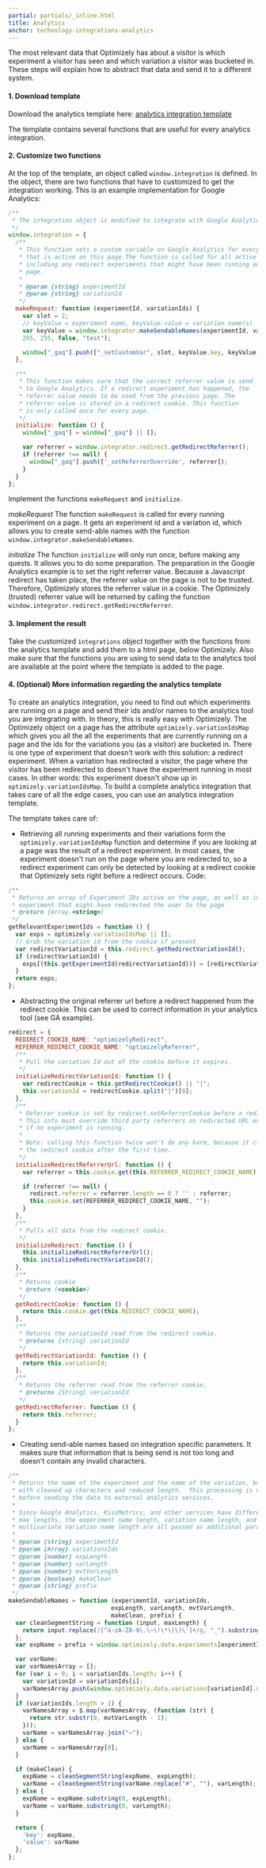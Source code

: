 ```yaml
---
partial: partials/_inline.html
title: Analytics
anchor: technology-integrations-analytics
---
```

The most relevant data that Optimizely has about a visitor is which experiment a visitor has seen and which variation a visitor was bucketed in. These steps will explain how to abstract that data and send it to a different system.
#### 1. Download template
Download the analytics template here: [analytics integration template](https://github.com/optimizely/Analytics-JS)

The template contains several functions that are useful for every analytics integration.
#### 2. Customize two functions

At the top of the template, an object called `window.integration` is defined. In the object, there are two functions that have to customized to get the integration working. This is an example implementation for Google Analytics:

```js
/**
 * The integration object is modified to integrate with Google Analytics.
 */
window.integration = {
  /**
   * This function sets a custom variable on Google Analytics for every experiment
   * that is active on this page.The function is called for all active experiments,
   * including any redirect experiments that might have been running on a previous
   * page.
   *
   * @param {string} experimentId
   * @param {string} variationId
   */
  makeRequest: function (experimentId, variationIds) {
    var slot = 2;
    // keyValue = experiment name, keyValue.value = variation name(s)
    var keyValue = window.integrator.makeSendableNames(experimentId, variationIds, 255,
    255, 255, false, "test");

    window["_gaq"].push(["_setCustomVar", slot, keyValue.key, keyValue.value, 2]);
  },

  /**
   * This function makes sure that the correct referrer value is send
   * to Google Analytics. If a redirect experiment has happened, the
   * referrer value needs to be used from the previous page. The
   * referrer value is stored in a redirect cookie. This function
   * is only called once for every page.
   */
  initialize: function () {
    window["_gaq"] = window["_gaq"] || [];

    var referrer = window.integrator.redirect.getRedirectReferrer();
    if (referrer !== null) {
      window["_gaq"].push(['_setReferrerOverride', referrer]);
    }
  }
};
```

Implement the functions `makeRequest` and `initialize`.

*makeRequest*
The function `makeRequest` is called for every running experiment on a page. It gets an experiment id and a variation id, which allows you to create send-able names with the function `window.integrator.makeSendableNames`.

*initialize*
The function `initialize` will only run once, before making any quests. It allows you to do some preparation. The preparation in the Google Analytics example is to set the right referrer value. Because a Javascript redirect has taken place, the referrer value on the page is not to be trusted. Therefore, Optimizely stores the referrer value in a cookie. The Optimizely (trusted) referrer value will be returned by calling the function `window.integrator.redirect.getRedirectReferrer`.

#### 3. Implement the result
Take the customized `integrations` object together with the functions from the analytics template and add them to a html page, below Optimizely. Also make sure that the functions you are using to send data to the analytics tool are available at the point where the template is added to the page.

<!--#### 4. Submit integration
If you want to build an integration, we can review the integration. To share an integration with more customers, please follow the next steps:

1. Create the integration using the [analytics integration template](samples/#technology-integrations-analytics) described in our code samples.
2. Describe (preferably using screenshots) how a customer can view the data that is related to Optimizely in the tool you are integrating with.
3. Send both the code and the description to [developers@optimizely.com](mailto:developers@optimizely.com)

The easiest way to create a new Analytics integration is by using the . This template is a working example of a Google Analytics integration. The only functions that need to be modified to create an integration with a different analytics tool are these:-->


#### 4. (Optional) More information regarding the analytics template

To create an analytics integration, you need to find out which experiments are running on a page and send their ids and/or names to the analytics tool you are integrating with. In theory, this is really easy with Optimizely. The Optimizely object on a page has the attribute `optimizely.variationIdsMap` which gives you all the all the experiments that are currently running on a page and the ids for the variations you (as a visitor) are bucketed in. There is one type of experiment that doesn't work with this solution: a redirect experiment. When a variation has redirected a visitor, the page where the visitor has been redirected to doesn't have the experiment running in most cases. In other words: this experiment doesn't show up in `optimizely.variationIdsMap`. To build a complete analytics integration that takes care of all the edge cases, you can use an analytics integration template.

The template takes care of:

 * Retrieving all running experiments and their variations form the `optimizely.variationIdsMap` function and determine if you are looking at a page was the result of a redirect experiment. In most cases, the experiment doesn't run on the page where you are redirected to, so a redirect experiment can only be detected by looking at a redirect cookie that Optimizely sets right before a redirect occurs.
Code:

```js
/**
 * Returns an array of Experiment IDs active on the page, as well as includes the ID of the experiment of the
 * experiment that might have redirected the user to the page
 * @return {Array.<string>}
 */
getRelevantExperimentIds = function () {
  var exps = optimizely.variationIdsMap || [];
  // Grab the variation id from the cookie if present
  var redirectVariationId = this.redirect.getRedirectVariationId();
  if (redirectVariationId) {
    exps[(this.getExperimentId(redirectVariationId))] = [redirectVariationId];
  }
  return exps;
};
```
 * Abstracting the original referrer url before a redirect happened from the redirect cookie. This can be used to correct information in your analytics tool (see GA example).

```js
redirect = {
  REDIRECT_COOKIE_NAME: "optimizelyRedirect",
  REFERRER_REDIRECT_COOKIE_NAME: "optimizelyReferrer",
  /**
   * Pull the variation Id out of the cookie before it expires.
   */
  initializeRedirectVariationId: function () {
    var redirectCookie = this.getRedirectCookie() || "|";
    this.variationId = redirectCookie.split("|")[0];
  },
  /**
   * Referrer cookie is set by redirect.setReferrerCookie before a redirect.
   * This info must override third party referrers on redirected URL even
   * if no experiment is running.
   *
   * Note: calling this function twice won't do any harm, because it clears
   * the redirect cookie after the first time.
   */
  initializeRedirectReferrerUrl: function () {
    var referrer = this.cookie.get(this.REFERRER_REDIRECT_COOKIE_NAME);

    if (referrer !== null) {
      redirect.referrer = referrer.length == 0 ? '' : referrer;
      this.cookie.set(REFERRER_REDIRECT_COOKIE_NAME, "");
    }
  },
  /**
   * Pulls all data from the redirect cookie.
   */
  initializeRedirect: function () {
    this.initializeRedirectReferrerUrl();
    this.initializeRedirectVariationId();
  },
  /**
   * Returns cookie
   * @return {<cookie>}
   */
  getRedirectCookie: function () {
    return this.cookie.get(this.REDIRECT_COOKIE_NAME);
  },
  /**
   * Returns the variationId read from the redirect cookie.
   * @returns {string} variationId
   */
  getRedirectVariationId: function () {
    return this.variationId;
  },
  /**
   * Returns the referrer read from the referrer cookie.
   * @returns {String} variationId
   */
  getRedirectReferrer: function () {
    return this.referrer;
  }
};
```
 * Creating send-able names based on integration specific parameters. It makes sure that information that is being send is not too long and doesn't contain any invalid characters.

```js
/**
 * Returns the name of the experiment and the name of the variation, both
 * with cleaned up characters and reduced length.  This processing is needed
 * before sending the data to external analytics services.
 *
 * Since Google Analytics, KissMetrics, and other services have different
 * max lengths, the experiment name length, variation name length, and
 * multivariate variation name length are all passed as additional parameters.
 *
 * @param {string} experimentId
 * @param {Array} variationsIds
 * @param {number} expLength
 * @param {number} varLength
 * @param {number} mvtVarLength
 * @param {boolean} makeClean
 * @param {string} prefix
 */
makeSendableNames = function (experimentId, variationIds,
                             expLength, varLength, mvtVarLength,
                             makeClean, prefix) {
  var cleanSegmentString = function (input, maxLength) {
    return input.replace(/[^a-zA-Z0-9\.\~\!\*\(\)\']+/g, "_").substring(0, maxLength);
  };
  var expName = prefix + window.optimizely.data.experiments[experimentId].name;

  var varName;
  var varNamesArray = [];
  for (var i = 0; i < variationIds.length; i++) {
    var variationId = variationIds[i];
    varNamesArray.push(window.optimizely.data.variations[variationId].name);
  }
  if (variationIds.length > 1) {
    varNamesArray = $.map(varNamesArray, (function (str) {
      return str.substr(0, mvtVarLength - 1);
    }));
    varName = varNamesArray.join("~");
  } else {
    varName = varNamesArray[0];
  }

  if (makeClean) {
    expName = cleanSegmentString(expName, expLength);
    varName = cleanSegmentString(varName.replace("#", ""), varLength);
  } else {
    expName = expName.substring(0, expLength);
    varName = varName.substring(0, varLength);
  }

  return {
    'key': expName,
    'value': varName
  };
};
```

